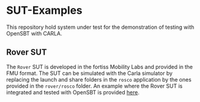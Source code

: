 # SUT-Examples

This repository hold system under test for the demonstration of testing with OpenSBT with CARLA.

## Rover SUT

The `Rover` SUT is developed in the fortiss Mobility Labs and provided in the FMU format.
The SUT can be simulated with the Carla simulator by replacing the launch and share folders in the `rosco` application 
by the ones provided in the `rover/rosco` folder. An example where the Rover SUT is integrated and tested with OpenSBT is provided [here](https://git.fortiss.org/opensbt/opensbt-core/-/blob/main/doc/jupyter/06_Example_CARLA.ipynb).

